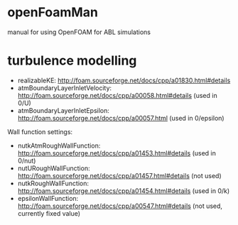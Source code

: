 openFoamMan
===========

manual for using OpenFOAM for ABL simulations

turbulence modelling
====================

* realizableKE: http://foam.sourceforge.net/docs/cpp/a01830.html#details
* atmBoundaryLayerInletVelocity: http://foam.sourceforge.net/docs/cpp/a00058.html#details (used in 0/U)
* atmBoundaryLayerInletEpsilon: http://foam.sourceforge.net/docs/cpp/a00057.html (used in 0/epsilon)

Wall function settings: 

* nutkAtmRoughWallFunction: http://foam.sourceforge.net/docs/cpp/a01453.html#details (used in 0/nut)
* nutURoughWallFunction: http://foam.sourceforge.net/docs/cpp/a01457.html#details (not used)
* nutkRoughWallFunction: http://foam.sourceforge.net/docs/cpp/a01454.html#details (used in 0/k)
* epsilonWallFunction: http://foam.sourceforge.net/docs/cpp/a00547.html#details (not used, currently fixed value)
